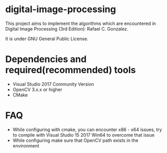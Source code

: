 # digital-image-processing

This project aims to implement the algorithms which are encountered in Digital Image Processing (3rd Edition): Rafael C. Gonzalez.

It is under GNU General Public License.

# Dependencies and required(recommended) tools
- Visual Studio 2017 Community Version
- OpenCV 3.x.x or higher
- CMake

# FAQ
- While configuring with cmake, you can encounter x86 - x64 issues, try to compile with Visual Studio 15 2017 Win64 to overcome that issue
- While configuring make sure that OpenCV path exists in the environment
